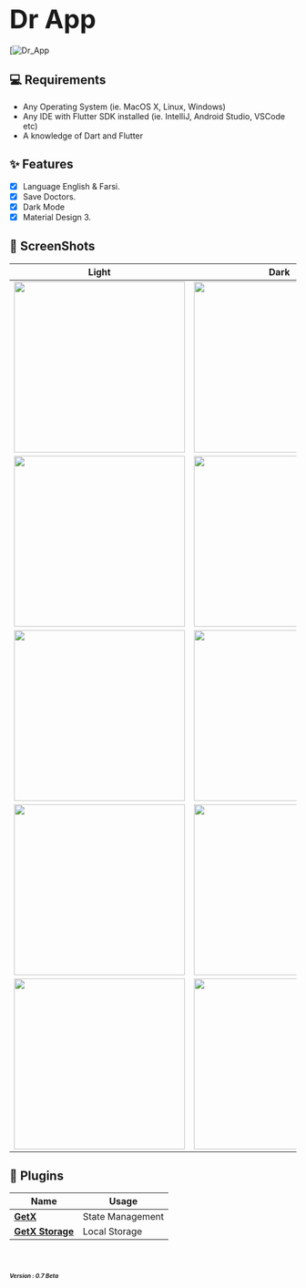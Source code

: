 

# **<span style="font-size:45px;">Dr App</span>** <br/>

[![Dr_App](https://s8.uupload.ir/files/20230815_140000_qhda.jpg)


## 💻 Requirements

- Any Operating System (ie. MacOS X, Linux, Windows)
- Any IDE with Flutter SDK installed (ie. IntelliJ, Android Studio, VSCode etc)
- A knowledge of Dart and Flutter

## ✨ Features

- [x] Language English & Farsi.
- [x] Save Doctors.
- [x] Dark Mode
- [x] Material Design 3.

## 📸 ScreenShots

<!-- <img src="ss/mockup.png"/> -->

| Light                             | Dark                              |
| --------------------------------- | --------------------------------- |
| <img src="bg/1.png" width="300">  | <img src="bg/2.png" width="300">  |
| <img src="bg/3.png" width="300">  | <img src="bg/4.png" width="300">  |
| <img src="bg/5.png" width="300">  | <img src="bg/6.png" width="300">  |
| <img src="bg/7.png" width="300">  | <img src="bg/8.png" width="300">  |
| <img src="bg/9.png" width="300">  | <img src="bg/10.png" width="300"> |


## 🔌 Plugins

| Name                                                                   | Usage                                         |
| ---------------------------------------------------------------------- | --------------------------------------------- |
| [**GetX**](https://pub.dev/packages/get)                               | State Management                              |
| [**GetX Storage**](https://pub.dev/packages/get_storage)                    | Local Storage                                 |

 # <em><span style="font-size:10px;">Version : 0.7 Beta</span><em/><br/>

